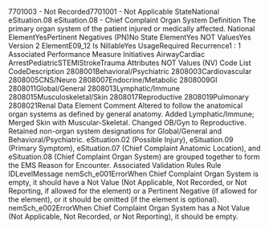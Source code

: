

7701003 - Not Recorded7701001 - Not Applicable
StateNational
eSituation.08
eSituation.08 - Chief Complaint Organ System
Definition
The primary organ system of the patient injured or medically affected.
National ElementYesPertinent Negatives (PN)No
State ElementYes
NOT ValuesYes
Version 2 ElementE09_12
Is NillableYes
UsageRequired
Recurrence1 : 1
Associated Performance Measure Initiatives
AirwayCardiac ArrestPediatricSTEMIStrokeTrauma
Attributes
NOT Values (NV)
Code List
CodeDescription
2808001Behavioral/Psychiatric
2808003Cardiovascular
2808005CNS/Neuro
2808007Endocrine/Metabolic
2808009GI
2808011Global/General
2808013Lymphatic/Immune
2808015Musculoskeletal/Skin
2808017Reproductive
2808019Pulmonary
2808021Renal
Data Element Comment
Altered to follow the anatomical organ systems as defined by general anatomy. Added Lymphatic/Immune; Merged Skin with
Muscular-Skeletal. Changed OB/Gyn to Reproductive.
Retained non-organ system designations for Global/General and Behavioral/Psychiatric.
eSituation.02 (Possible Injury), eSituation.09 (Primary Symptom), eSituation.07 (Chief Complaint Anatomic Location), and
eSituation.08 (Chief Complaint Organ System) are grouped together to form the EMS Reason for Encounter.
Associated Validation Rules
Rule IDLevelMessage
nemSch_e001ErrorWhen Chief Complaint Organ System is empty, it should have a Not Value (Not Applicable, Not
Recorded, or Not Reporting, if allowed for the element) or a Pertinent Negative (if allowed for the
element), or it should be omitted (if the element is optional).
nemSch_e002ErrorWhen Chief Complaint Organ System has a Not Value (Not Applicable, Not Recorded, or Not
Reporting), it should be empty.